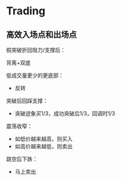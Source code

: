 # Trading

## **高效入场点和出场点**

假突破折回阻力/支撑后：

背离+双底

低成交量更少的更底部：

* 反转

突破后回踩支撑：

* 突破迹象买1/3，成功突破后1/3，回调时1/3

震荡收窄：

* 如低价越来越高，则买入
* 如高价越来越低，则卖出

跳空后下跌：

* 马上卖出

